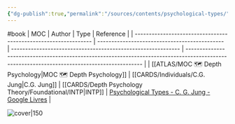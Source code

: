 ```yaml
---
{"dg-publish":true,"permalink":"/sources/contents/psychological-types/","created":"2023-02-24T15:53:17.184+01:00","updated":"2023-04-23T10:29:18.490+02:00"}
---
```


#book 
| MOC                                                             | Author                                        | Type                                                         | Reference                                                                                                                                    |
| --------------------------------------------------------------- | --------------------------------------------- | ------------------------------------------------------------ | -------------------------------------------------------------------------------------------------------------------------------------------- |
| [[ATLAS/MOC 🗺️ Depth Psychology\|MOC 🗺️ Depth Psychology]] | [[CARDS/Individuals/C.G. Jung\|C.G. Jung]] | [[CARDS/Depth Psychology Theory/Foundational/INTP\|INTP]] | [Psychological Types - C. G. Jung - Google Livres](https://books.google.fr/books/about/Psychological_Types.html?id=OrrCBQAAQBAJ&redir_esc=y) |

![cover|150](http://books.google.com/books/content?id=PdqujwEACAAJ&printsec=frontcover&img=1&zoom=1&source=gbs_api)
